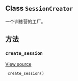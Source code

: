 

## Class  `SessionCreator` 
一个训练营的工厂。

## 方法


###  `create_session` 
[View source](https://github.com/tensorflow/tensorflow/blob/r2.0/tensorflow/python/training/monitored_session.py#L592-L595)

```
 create_session()
 
```

